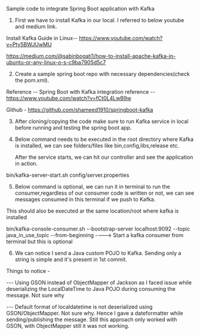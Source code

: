 Sample code to integrate Spring Boot application with Kafka


1) First we have to install Kafka in our local. I referred to below youtube and medium link.

Install Kafka Guide in Linux-- https://www.youtube.com/watch?v=Pty5BWJUwMU

https://medium.com/@sabinbogati1/how-to-install-apache-kafka-in-ubuntu-or-any-linux-o-s-c9ba7905d5c7

2) Create a sample spring boot repo with necessary dependencies(check the pom.xml). 

Reference -- Spring Boot with Kafka integration reference -- https://www.youtube.com/watch?v=fCt0L4LwB9w

Github - https://github.com/shameed1910/springboot-kafka

3) After cloning/copying the code make sure to run Kafka service in local before running and testing the spring boot app.

4) Below command needs to be executed in the root directory where Kafka is installed, we can see folders/files like bin,config,libs,release etc.

   After the service starts, we can hit our controller and see the application in action.

bin/kafka-server-start.sh config/server.properties
 
5) Below command is optional, we can run it in terminal to run the consumer,regardless of our consumer code is written or not, we can see messages consumed in this terminal if we push to Kafka. 

This should also be executed ar the same location/root where kafka is installed

bin/kafka-console-consumer.sh --bootstrap-server localhost:9092 --topic java_in_use_topic --from-beginning  ----> Start a kafka consumer from terminal but this is optional


6) We can notice I send a Java custom POJO to Kafka. Sending only a string is simple and it's present in 1st commit.

Things to notice -

--- Using GSON instead of ObjectMapper of Jackson as I faced issue while deserializing the LocalDateTime to Java POJO during consuming the message. Not sure why

--- Default format of localdatetime is not deserialized using GSON/ObjectMapper. Not sure why. Hence I gave a dateformatter while sending/publishing the message. Still this approach only worked with GSON, with ObjectMapper still it was not working.
